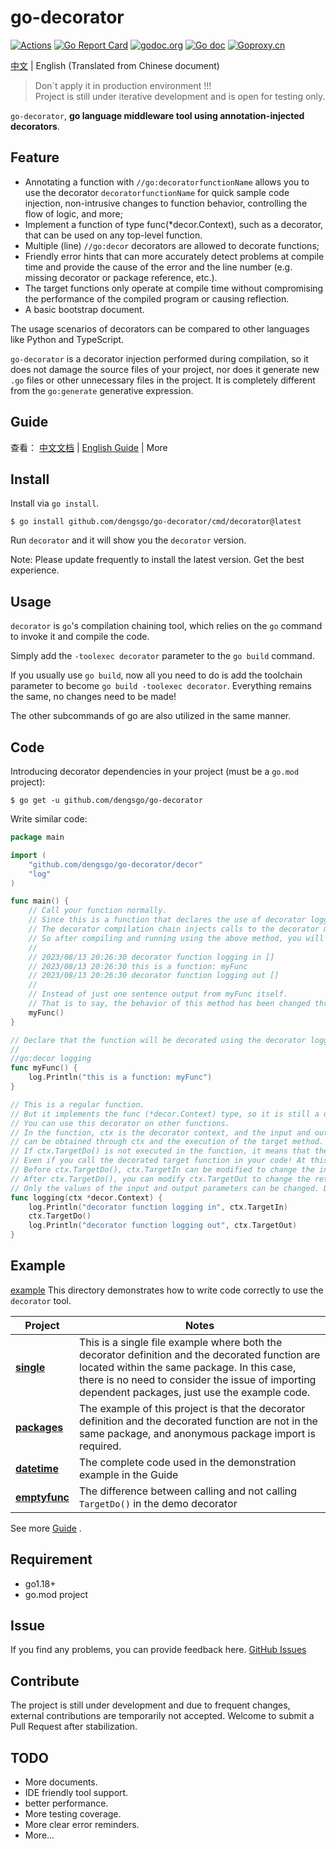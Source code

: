# go-decorator

[![Actions](https://github.com/dengsgo/go-decorator/workflows/Go/badge.svg)](https://github.com/dengsgo/go-decorator/actions)  [![Go Report Card](https://goreportcard.com/badge/github.com/dengsgo/go-decorator)](https://goreportcard.com/report/github.com/dengsgo/go-decorator)  [![godoc.org](https://godoc.org/github.com/dengsgo/go-decorator/decor?status.svg)](https://godoc.org/github.com/dengsgo/go-decorator/decor)  [![Go doc](https://img.shields.io/badge/go.dev-reference-brightgreen?logo=go&logoColor=white&style=flat)](https://pkg.go.dev/github.com/dengsgo/go-decorator/decor)  [![Goproxy.cn](https://goproxy.cn/stats/github.com/dengsgo/go-decorator/badges/download-count.svg)](https://goproxy.cn)


[中文](README.zh_cn.md) | English (Translated from Chinese document)

> Don`t apply it in production environment !!!  
> Project is still under iterative development and is open for testing only. 

`go-decorator`, **go language middleware tool using annotation-injected decorators**.

## Feature

- Annotating a function with `//go:decoratorfunctionName` allows you to use the decorator `decoratorfunctionName` for quick sample code injection, non-intrusive changes to function behavior, controlling the flow of logic, and more;
- Implement a function of type func(*decor.Context), such as a decorator, that can be used on any top-level function.
- Multiple (line) `//go:decor` decorators are allowed to decorate functions;
- Friendly error hints that can more accurately detect problems at compile time and provide the cause of the error and the line number (e.g. missing decorator or package reference, etc.).
- The target functions only operate at compile time without compromising the performance of the compiled program or causing reflection.
- A basic bootstrap document.

The usage scenarios of decorators can be compared to other languages like Python and TypeScript.

`go-decorator` is a decorator injection performed during compilation, so it does not damage the source files of your project, nor does it generate new `.go` files or other unnecessary files in the project. It is completely different from the `go:generate` generative expression.

## Guide

查看： [中文文档](GUIDE.zh_cn.md#使用引导)  |  [English Guide](GUIDE.md#guide)  |  More

## Install

Install via `go install`.
```shell
$ go install github.com/dengsgo/go-decorator/cmd/decorator@latest
```

Run `decorator` and it will show you the `decorator` version.

Note: Please update frequently to install the latest version. Get the best experience.

## Usage

`decorator` is `go`'s compilation chaining tool, which relies on the `go` command to invoke it and compile the code.

Simply add the `-toolexec decorator` parameter to the `go build` command.

If you usually use `go build`, now all you need to do is add the toolchain parameter to become `go build -toolexec decorator`. Everything remains the same, no changes need to be made!

The other subcommands of go are also utilized in the same manner.

## Code

Introducing decorator dependencies in your project (must be a `go.mod` project):

```shell
$ go get -u github.com/dengsgo/go-decorator
```

Write similar code:

```go
package main

import (
	"github.com/dengsgo/go-decorator/decor"
	"log"
)

func main() {
	// Call your function normally.
	// Since this is a function that declares the use of decorator logging,
	// The decorator compilation chain injects calls to the decorator method logging during code compilation.
	// So after compiling and running using the above method, you will get the following output:
	// 
	// 2023/08/13 20:26:30 decorator function logging in []
	// 2023/08/13 20:26:30 this is a function: myFunc
	// 2023/08/13 20:26:30 decorator function logging out []
	// 
	// Instead of just one sentence output from myFunc itself.
	// That is to say, the behavior of this method has been changed through the decorator!
	myFunc() 
}

// Declare that the function will be decorated using the decorator logging by using the go: decor annotation.
//
//go:decor logging
func myFunc() {
	log.Println("this is a function: myFunc")
}

// This is a regular function. 
// But it implements the func (*decor.Context) type, so it is still a decorator method,
// You can use this decorator on other functions.
// In the function, ctx is the decorator context, and the input and output parameters of the target function 
// can be obtained through ctx and the execution of the target method.
// If ctx.TargetDo() is not executed in the function, it means that the target function will not execute,
// Even if you call the decorated target function in your code! At this point, the objective function returns zero values.
// Before ctx.TargetDo(), ctx.TargetIn can be modified to change the input parameter values.
// After ctx.TargetDo(), you can modify ctx.TargetOut to change the return value.
// Only the values of the input and output parameters can be changed. Don't try to change their type and quantity, as this will trigger runtime panic!!!
func logging(ctx *decor.Context) {
	log.Println("decorator function logging in", ctx.TargetIn)
	ctx.TargetDo()
	log.Println("decorator function logging out", ctx.TargetOut)
}

```

## Example

[example](example) This directory demonstrates how to write code correctly to use the `decorator` tool.

| Project                           | Notes                                                                                                                                                                                                                                              |
|-----------------------------------|----------------------------------------------------------------------------------------------------------------------------------------------------------------------------------------------------------------------------------------------------|
| [**single**](example/single)      | This is a single file example where both the decorator definition and the decorated function are located within the same package. In this case, there is no need to consider the issue of importing dependent packages, just use the example code. | 
| [**packages**](example/packages)  | The example of this project is that the decorator definition and the decorated function are not in the same package, and anonymous package import is required.                                                                                     |
| [**datetime**](example/datetime)  | The complete code used in the demonstration example in the Guide                                                                                                                                                                                   |
| [**emptyfunc**](example/emptyfunc) | The difference between calling and not calling `TargetDo()` in the demo decorator                                                                                                                                                                  |


See more [Guide](#guide) .

## Requirement

- go1.18+  
- go.mod project

## Issue

If you find any problems, you can provide feedback here. [GitHub Issues](https://github.com/dengsgo/go-decorator/issues)  

## Contribute

The project is still under development and due to frequent changes, external contributions are temporarily not accepted. Welcome to submit a Pull Request after stabilization.

## TODO

- More documents.
- IDE friendly tool support.
- better performance.
- More testing coverage.
- More clear error reminders.
- More...